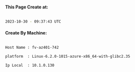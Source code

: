 
   
#### This Page Create at:

```bash

2023-10-30 - 09:37:43 UTC

```

#### Create By Machine:

```bash

Host Name : fv-az401-742

platform  : Linux-6.2.0-1015-azure-x86_64-with-glibc2.35

Ip Local  : 10.1.0.130

```

